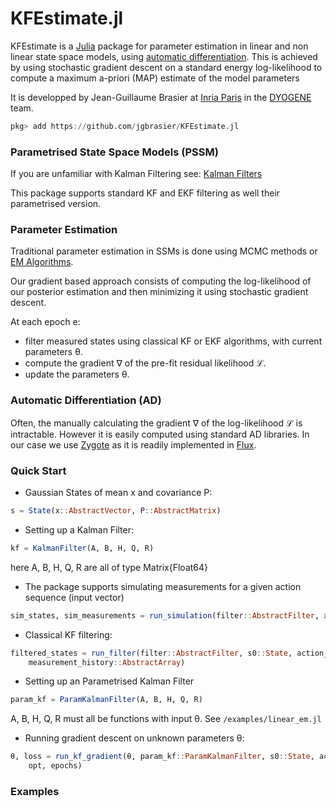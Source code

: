# KFEstimate.jl
KFEstimate is a [Julia](https://julialang.org/) package for parameter estimation in linear and non linear state space models, using [automatic differentiation](https://en.wikipedia.org/wiki/Automatic_differentiation). This is achieved by using stochastic gradient descent on a standard energy log-likelihood to compute a maximum a-priori (MAP) estimate of the model parameters

It is developped by Jean-Guillaume Brasier at [Inria Paris](https://www.inria.fr/en/centre-inria-de-paris) in the [DYOGENE](https://www.di.ens.fr/dyogene/) team.

```julia
pkg> add https://github.com/jgbrasier/KFEstimate.jl
```

### Parametrised State Space Models (PSSM)

If you are unfamiliar with Kalman Filtering see: [Kalman Filters](https://en.wikipedia.org/wiki/Kalman_filter)

This package supports standard KF and EKF filtering as well their parametrised version.


### Parameter Estimation

Traditional parameter estimation in SSMs is done using MCMC methods or [EM Algorithms](https://en.wikipedia.org/wiki/Expectation%E2%80%93maximization_algorithm).

Our gradient based approach consists of computing the log-likelihood of our posterior estimation and then minimizing it using stochastic gradient descent.

At each epoch e:
- filter measured states using classical KF or EKF algorithms, with current parameters θ.
- compute the gradient ∇ of the pre-fit residual likelihood ℒ.
- update the parameters θ.

### Automatic Differentiation (AD)
Often, the manually calculating the gradient ∇ of the log-likelihood ℒ is intractable. However it is easily computed using standard AD libraries. In our case we use [Zygote](https://fluxml.ai/Zygote.jl/latest/) as it is readily implemented in [Flux](https://fluxml.ai/).

### Quick Start

- Gaussian States of mean x and covariance P:
```julia
s = State(x::AbstractVector, P::AbstractMatrix)
```

- Setting up a Kalman Filter:
```julia
kf = KalmanFilter(A, B, H, Q, R)
```
here A, B, H, Q, R are all of type Matrix{Float64}

- The package supports simulating measurements for a given action sequence (input vector)
```julia
sim_states, sim_measurements = run_simulation(filter::AbstractFilter, x0::AbstractVector, action_seq::AbstractArray)
```

- Classical KF filtering:
```julia
filtered_states = run_filter(filter::AbstractFilter, s0::State, action_history::AbstractArray,
    measurement_history::AbstractArray)
```

- Setting up an Parametrised Kalman Filter
```julia
param_kf = ParamKalmanFilter(A, B, H, Q, R)
```
A, B, H, Q, R must all be functions with input θ. See `/examples/linear_em.jl`

- Running gradient descent on unknown parameters θ:
```julia
θ, loss = run_kf_gradient(θ, param_kf::ParamKalmanFilter, s0::State, action_history::AbstractArray, measurement_history::AbstractArray,
    opt, epochs)
```


### Examples
